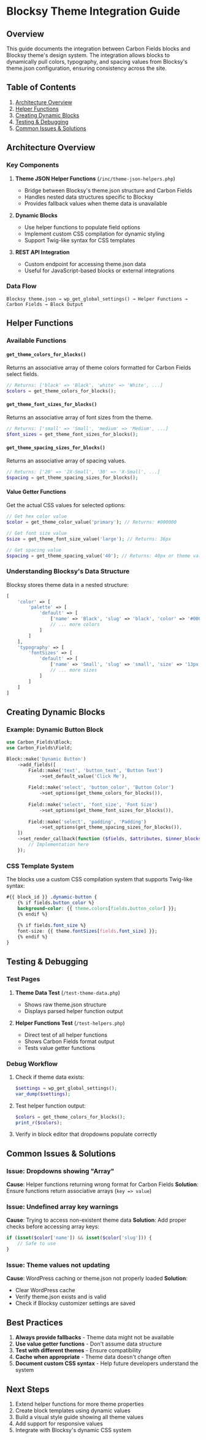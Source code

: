 # Blocksy Theme Integration Guide

## Overview

This guide documents the integration between Carbon Fields blocks and Blocksy theme's design system. The integration allows blocks to dynamically pull colors, typography, and spacing values from Blocksy's theme.json configuration, ensuring consistency across the site.

## Table of Contents

1. [Architecture Overview](#architecture-overview)
2. [Helper Functions](#helper-functions)
3. [Creating Dynamic Blocks](#creating-dynamic-blocks)
4. [Testing & Debugging](#testing--debugging)
5. [Common Issues & Solutions](#common-issues--solutions)

## Architecture Overview

### Key Components

1. **Theme JSON Helper Functions** (`/inc/theme-json-helpers.php`)
   - Bridge between Blocksy's theme.json structure and Carbon Fields
   - Handles nested data structures specific to Blocksy
   - Provides fallback values when theme data is unavailable

2. **Dynamic Blocks** 
   - Use helper functions to populate field options
   - Implement custom CSS compilation for dynamic styling
   - Support Twig-like syntax for CSS templates

3. **REST API Integration**
   - Custom endpoint for accessing theme.json data
   - Useful for JavaScript-based blocks or external integrations

### Data Flow

```
Blocksy theme.json → wp_get_global_settings() → Helper Functions → Carbon Fields → Block Output
```

## Helper Functions

### Available Functions

#### `get_theme_colors_for_blocks()`
Returns an associative array of theme colors formatted for Carbon Fields select fields.

```php
// Returns: ['black' => 'Black', 'white' => 'White', ...]
$colors = get_theme_colors_for_blocks();
```

#### `get_theme_font_sizes_for_blocks()`
Returns an associative array of font sizes from the theme.

```php
// Returns: ['small' => 'Small', 'medium' => 'Medium', ...]
$font_sizes = get_theme_font_sizes_for_blocks();
```

#### `get_theme_spacing_sizes_for_blocks()`
Returns an associative array of spacing values.

```php
// Returns: ['20' => '2X-Small', '30' => 'X-Small', ...]
$spacing = get_theme_spacing_sizes_for_blocks();
```

#### Value Getter Functions

Get the actual CSS values for selected options:

```php
// Get hex color value
$color = get_theme_color_value('primary'); // Returns: #000000

// Get font size value
$size = get_theme_font_size_value('large'); // Returns: 36px

// Get spacing value
$spacing = get_theme_spacing_value('40'); // Returns: 40px or theme value
```

### Understanding Blocksy's Data Structure

Blocksy stores theme data in a nested structure:

```php
[
    'color' => [
        'palette' => [
            'default' => [
                ['name' => 'Black', 'slug' => 'black', 'color' => '#000000'],
                // ... more colors
            ]
        ]
    ],
    'typography' => [
        'fontSizes' => [
            'default' => [
                ['name' => 'Small', 'slug' => 'small', 'size' => '13px'],
                // ... more sizes
            ]
        ]
    ]
]
```

## Creating Dynamic Blocks

### Example: Dynamic Button Block

```php
use Carbon_Fields\Block;
use Carbon_Fields\Field;

Block::make('Dynamic Button')
    ->add_fields([
        Field::make('text', 'button_text', 'Button Text')
            ->set_default_value('Click Me'),
        
        Field::make('select', 'button_color', 'Button Color')
            ->set_options(get_theme_colors_for_blocks()),
        
        Field::make('select', 'font_size', 'Font Size')
            ->set_options(get_theme_font_sizes_for_blocks()),
        
        Field::make('select', 'padding', 'Padding')
            ->set_options(get_theme_spacing_sizes_for_blocks()),
    ])
    ->set_render_callback(function ($fields, $attributes, $inner_blocks) {
        // Implementation here
    });
```

### CSS Template System

The blocks use a custom CSS compilation system that supports Twig-like syntax:

```css
#{{ block_id }} .dynamic-button {
    {% if fields.button_color %}
    background-color: {{ theme.colors[fields.button_color] }};
    {% endif %}
    
    {% if fields.font_size %}
    font-size: {{ theme.fontSizes[fields.font_size] }};
    {% endif %}
}
```

## Testing & Debugging

### Test Pages

1. **Theme Data Test** (`/test-theme-data.php`)
   - Shows raw theme.json structure
   - Displays parsed helper function output

2. **Helper Functions Test** (`/test-helpers.php`)
   - Direct test of all helper functions
   - Shows Carbon Fields format output
   - Tests value getter functions

### Debug Workflow

1. Check if theme data exists:
   ```php
   $settings = wp_get_global_settings();
   var_dump($settings);
   ```

2. Test helper function output:
   ```php
   $colors = get_theme_colors_for_blocks();
   print_r($colors);
   ```

3. Verify in block editor that dropdowns populate correctly

## Common Issues & Solutions

### Issue: Dropdowns showing "Array"
**Cause**: Helper functions returning wrong format for Carbon Fields
**Solution**: Ensure functions return associative arrays (`key => value`)

### Issue: Undefined array key warnings
**Cause**: Trying to access non-existent theme data
**Solution**: Add proper checks before accessing array keys:
```php
if (isset($color['name']) && isset($color['slug'])) {
    // Safe to use
}
```

### Issue: Theme values not updating
**Cause**: WordPress caching or theme.json not properly loaded
**Solution**: 
- Clear WordPress cache
- Verify theme.json exists and is valid
- Check if Blocksy customizer settings are saved

## Best Practices

1. **Always provide fallbacks** - Theme data might not be available
2. **Use value getter functions** - Don't assume data structure
3. **Test with different themes** - Ensure compatibility
4. **Cache when appropriate** - Theme data doesn't change often
5. **Document custom CSS syntax** - Help future developers understand the system

## Next Steps

1. Extend helper functions for more theme properties
2. Create block templates using dynamic values
3. Build a visual style guide showing all theme values
4. Add support for responsive values
5. Integrate with Blocksy's dynamic CSS system
